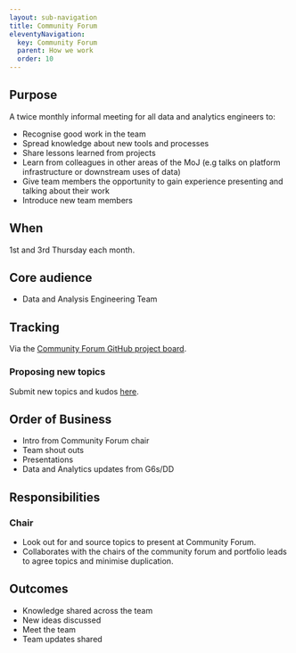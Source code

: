 ```yaml
---
layout: sub-navigation
title: Community Forum
eleventyNavigation:
  key: Community Forum
  parent: How we work
  order: 10
---
```


## Purpose 

A twice monthly informal meeting for all data and analytics engineers to: 

* Recognise good work in the team 
* Spread knowledge about new tools and processes 
* Share lessons learned from projects 
* Learn from colleagues in other areas of the MoJ (e.g talks on platform infrastructure or downstream uses of data) 
* Give team members the opportunity to gain experience presenting and talking about their work 
* Introduce new team members

## When 

1st and 3rd Thursday each month.

## Core audience 

* Data and Analysis Engineering Team 

## Tracking 

Via the [Community Forum GitHub project board](https://github.com/orgs/moj-analytical-services/projects/218).

### Proposing new topics
Submit new topics and kudos [here](https://github.com/moj-analytical-services/data-and-analytics-engineering-community-forum/issues).

## Order of Business 

* Intro from Community Forum chair 
* Team shout outs 
* Presentations 
* Data and Analytics updates from G6s/DD 

## Responsibilities 

### Chair 

* Look out for and source topics to present at Community Forum. 
* Collaborates with the chairs of the community forum and portfolio leads to agree topics and minimise duplication. 

## Outcomes

* Knowledge shared across the team
* New ideas discussed
* Meet the team
* Team updates shared
